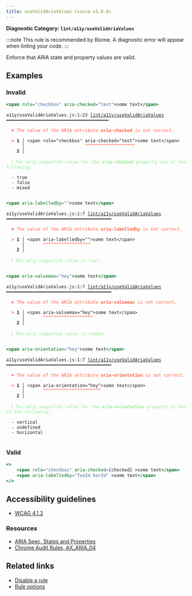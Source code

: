 ```yaml
---
title: useValidAriaValues (since v1.0.0)
---
```


**Diagnostic Category: `lint/a11y/useValidAriaValues`**

:::note
This rule is recommended by Biome. A diagnostic error will appear when linting your code.
:::

Enforce that ARIA state and property values are valid.

## Examples

### Invalid

```jsx
<span role="checkbox" aria-checked="test">some text</span>
```

<pre class="language-text"><code class="language-text">a11y/useValidAriaValues.js:1:23 <a href="https://biomejs.dev/linter/rules/use-valid-aria-values">lint/a11y/useValidAriaValues</a> ━━━━━━━━━━━━━━━━━━━━━━━━━━━━━━━━━━━━━━━

<strong><span style="color: Tomato;">  </span></strong><strong><span style="color: Tomato;">✖</span></strong> <span style="color: Tomato;">The value of the ARIA attribute </span><span style="color: Tomato;"><strong>aria-checked</strong></span><span style="color: Tomato;"> is not correct.</span>
  
<strong><span style="color: Tomato;">  </span></strong><strong><span style="color: Tomato;">&gt;</span></strong> <strong>1 │ </strong>&lt;span role=&quot;checkbox&quot; aria-checked=&quot;test&quot;&gt;some text&lt;/span&gt;
   <strong>   │ </strong>                      <strong><span style="color: Tomato;">^</span></strong><strong><span style="color: Tomato;">^</span></strong><strong><span style="color: Tomato;">^</span></strong><strong><span style="color: Tomato;">^</span></strong><strong><span style="color: Tomato;">^</span></strong><strong><span style="color: Tomato;">^</span></strong><strong><span style="color: Tomato;">^</span></strong><strong><span style="color: Tomato;">^</span></strong><strong><span style="color: Tomato;">^</span></strong><strong><span style="color: Tomato;">^</span></strong><strong><span style="color: Tomato;">^</span></strong><strong><span style="color: Tomato;">^</span></strong><strong><span style="color: Tomato;">^</span></strong><strong><span style="color: Tomato;">^</span></strong><strong><span style="color: Tomato;">^</span></strong><strong><span style="color: Tomato;">^</span></strong><strong><span style="color: Tomato;">^</span></strong><strong><span style="color: Tomato;">^</span></strong><strong><span style="color: Tomato;">^</span></strong>
    <strong>2 │ </strong>
  
<strong><span style="color: lightgreen;">  </span></strong><strong><span style="color: lightgreen;">ℹ</span></strong> <span style="color: lightgreen;">The only supported value for the </span><span style="color: lightgreen;"><strong>aria-checked</strong></span><span style="color: lightgreen;"> property one of the following:</span>
  
  - true
  - false
  - mixed
  
</code></pre>

```jsx
<span aria-labelledby="">some text</span>
```

<pre class="language-text"><code class="language-text">a11y/useValidAriaValues.js:1:7 <a href="https://biomejs.dev/linter/rules/use-valid-aria-values">lint/a11y/useValidAriaValues</a> ━━━━━━━━━━━━━━━━━━━━━━━━━━━━━━━━━━━━━━━━

<strong><span style="color: Tomato;">  </span></strong><strong><span style="color: Tomato;">✖</span></strong> <span style="color: Tomato;">The value of the ARIA attribute </span><span style="color: Tomato;"><strong>aria-labelledby</strong></span><span style="color: Tomato;"> is not correct.</span>
  
<strong><span style="color: Tomato;">  </span></strong><strong><span style="color: Tomato;">&gt;</span></strong> <strong>1 │ </strong>&lt;span aria-labelledby=&quot;&quot;&gt;some text&lt;/span&gt;
   <strong>   │ </strong>      <strong><span style="color: Tomato;">^</span></strong><strong><span style="color: Tomato;">^</span></strong><strong><span style="color: Tomato;">^</span></strong><strong><span style="color: Tomato;">^</span></strong><strong><span style="color: Tomato;">^</span></strong><strong><span style="color: Tomato;">^</span></strong><strong><span style="color: Tomato;">^</span></strong><strong><span style="color: Tomato;">^</span></strong><strong><span style="color: Tomato;">^</span></strong><strong><span style="color: Tomato;">^</span></strong><strong><span style="color: Tomato;">^</span></strong><strong><span style="color: Tomato;">^</span></strong><strong><span style="color: Tomato;">^</span></strong><strong><span style="color: Tomato;">^</span></strong><strong><span style="color: Tomato;">^</span></strong><strong><span style="color: Tomato;">^</span></strong><strong><span style="color: Tomato;">^</span></strong><strong><span style="color: Tomato;">^</span></strong>
    <strong>2 │ </strong>
  
<strong><span style="color: lightgreen;">  </span></strong><strong><span style="color: lightgreen;">ℹ</span></strong> <span style="color: lightgreen;">The only supported value is text.</span>
  
</code></pre>

```jsx
<span aria-valuemax="hey">some text</span>
```

<pre class="language-text"><code class="language-text">a11y/useValidAriaValues.js:1:7 <a href="https://biomejs.dev/linter/rules/use-valid-aria-values">lint/a11y/useValidAriaValues</a> ━━━━━━━━━━━━━━━━━━━━━━━━━━━━━━━━━━━━━━━━

<strong><span style="color: Tomato;">  </span></strong><strong><span style="color: Tomato;">✖</span></strong> <span style="color: Tomato;">The value of the ARIA attribute </span><span style="color: Tomato;"><strong>aria-valuemax</strong></span><span style="color: Tomato;"> is not correct.</span>
  
<strong><span style="color: Tomato;">  </span></strong><strong><span style="color: Tomato;">&gt;</span></strong> <strong>1 │ </strong>&lt;span aria-valuemax=&quot;hey&quot;&gt;some text&lt;/span&gt;
   <strong>   │ </strong>      <strong><span style="color: Tomato;">^</span></strong><strong><span style="color: Tomato;">^</span></strong><strong><span style="color: Tomato;">^</span></strong><strong><span style="color: Tomato;">^</span></strong><strong><span style="color: Tomato;">^</span></strong><strong><span style="color: Tomato;">^</span></strong><strong><span style="color: Tomato;">^</span></strong><strong><span style="color: Tomato;">^</span></strong><strong><span style="color: Tomato;">^</span></strong><strong><span style="color: Tomato;">^</span></strong><strong><span style="color: Tomato;">^</span></strong><strong><span style="color: Tomato;">^</span></strong><strong><span style="color: Tomato;">^</span></strong><strong><span style="color: Tomato;">^</span></strong><strong><span style="color: Tomato;">^</span></strong><strong><span style="color: Tomato;">^</span></strong><strong><span style="color: Tomato;">^</span></strong><strong><span style="color: Tomato;">^</span></strong><strong><span style="color: Tomato;">^</span></strong>
    <strong>2 │ </strong>
  
<strong><span style="color: lightgreen;">  </span></strong><strong><span style="color: lightgreen;">ℹ</span></strong> <span style="color: lightgreen;">The only supported value is number.</span>
  
</code></pre>

```jsx
<span aria-orientation="hey">some text</span>
```

<pre class="language-text"><code class="language-text">a11y/useValidAriaValues.js:1:7 <a href="https://biomejs.dev/linter/rules/use-valid-aria-values">lint/a11y/useValidAriaValues</a> ━━━━━━━━━━━━━━━━━━━━━━━━━━━━━━━━━━━━━━━━

<strong><span style="color: Tomato;">  </span></strong><strong><span style="color: Tomato;">✖</span></strong> <span style="color: Tomato;">The value of the ARIA attribute </span><span style="color: Tomato;"><strong>aria-orientation</strong></span><span style="color: Tomato;"> is not correct.</span>
  
<strong><span style="color: Tomato;">  </span></strong><strong><span style="color: Tomato;">&gt;</span></strong> <strong>1 │ </strong>&lt;span aria-orientation=&quot;hey&quot;&gt;some text&lt;/span&gt;
   <strong>   │ </strong>      <strong><span style="color: Tomato;">^</span></strong><strong><span style="color: Tomato;">^</span></strong><strong><span style="color: Tomato;">^</span></strong><strong><span style="color: Tomato;">^</span></strong><strong><span style="color: Tomato;">^</span></strong><strong><span style="color: Tomato;">^</span></strong><strong><span style="color: Tomato;">^</span></strong><strong><span style="color: Tomato;">^</span></strong><strong><span style="color: Tomato;">^</span></strong><strong><span style="color: Tomato;">^</span></strong><strong><span style="color: Tomato;">^</span></strong><strong><span style="color: Tomato;">^</span></strong><strong><span style="color: Tomato;">^</span></strong><strong><span style="color: Tomato;">^</span></strong><strong><span style="color: Tomato;">^</span></strong><strong><span style="color: Tomato;">^</span></strong><strong><span style="color: Tomato;">^</span></strong><strong><span style="color: Tomato;">^</span></strong><strong><span style="color: Tomato;">^</span></strong><strong><span style="color: Tomato;">^</span></strong><strong><span style="color: Tomato;">^</span></strong><strong><span style="color: Tomato;">^</span></strong>
    <strong>2 │ </strong>
  
<strong><span style="color: lightgreen;">  </span></strong><strong><span style="color: lightgreen;">ℹ</span></strong> <span style="color: lightgreen;">The only supported value for the </span><span style="color: lightgreen;"><strong>aria-orientation</strong></span><span style="color: lightgreen;"> property is one of the following:</span>
  
  - vertical
  - undefined
  - horizontal
  
</code></pre>

### Valid

```jsx
<>
    <span role="checkbox" aria-checked={checked} >some text</span>
    <span aria-labelledby="fooId barId" >some text</span>
</>
```

## Accessibility guidelines

- [WCAG 4.1.2](https://www.w3.org/WAI/WCAG21/Understanding/name-role-value)

### Resources

- [ARIA Spec, States and Properties](https://www.w3.org/TR/wai-aria/#states_and_properties)
- [Chrome Audit Rules, AX_ARIA_04](https://github.com/GoogleChrome/accessibility-developer-tools/wiki/Audit-Rules#ax_aria_04)

## Related links

- [Disable a rule](/linter/#disable-a-lint-rule)
- [Rule options](/linter/#rule-options)
